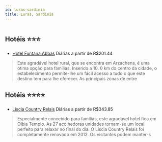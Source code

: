 ```yaml
---
id: luras-sardinia
title: Luras, Sardinia
---
```


<center><img src="http://image1.urlforimages.com/Images/1491272/$Original/801266018_2000X1120.JPG" alt="" /></center>


## Hotéis ⭐️⭐️⭐️

-    [Hotel Funtana Abbas](https://www.hurb.com/aud/https://www.hurb.com/hoteis/luras/hotel-funtana-abbas-JNP-JP716465?cmp=18055) Diárias a partir de R$201.44
   > Este agradável hotel rural, que se encontra em Arzachena, é uma ótima opção para famílias. Inserido a 10. 0 km do centro da cidade, o estabelecimento permite-lhe um fácil acesso a tudo o que este destino tem para lhe oferecer. As principais zonas de entre

## Hotéis ⭐️⭐️⭐️⭐️

-    [Liscia Country Relais](https://www.hurb.com/aud/https://www.hurb.com/hoteis/luras/liscia-country-relais-JNP-JP339369?cmp=18055) Diárias a partir de R$343.85
   > Especialmente concebido para famílias, este agradável hotel fica em Olbia Tempio. As 27 acolhedoras unidades tornam-se um local perfeito para relaxar no final do dia. O Liscia Country Relais foi completamente renovado em 2012. Os visitantes podem manter-s
